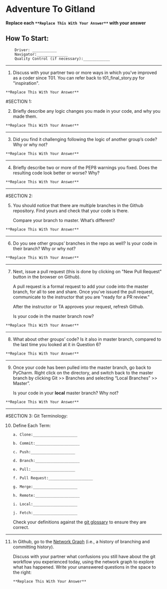 # Adventure To Gitland

**Replace each `**Replace This With Your Answer**` with your answer**

## How To Start:

        Driver: ___________
        Navigator:______________
        Quality Control (if necessary):____________

____


1. Discuss with your partner two or more ways in which you've improved as a coder since T01. You can refer back to t01_final_story.py for "inspiration".

```        
**Replace This With Your Answer**
```


#SECTION 1:

2. Briefly describe any logic changes you made in your code, and why you made them.

```
**Replace This With Your Answer**
```

___

3. Did you find it challenging following the logic of another group’s code? Why or why not?

```
**Replace This With Your Answer**
```


___

4. Briefly describe two or more of the PEP8 warnings you fixed. Does the resulting code look better or worse? Why?

```
**Replace This With Your Answer**
```

___

#SECTION 2:

5. You should notice that there are multiple branches in the Github repository. Find yours and check that your code is there.

    Compare your branch to master. What’s different?

```        
**Replace This With Your Answer**
```

___

6. Do you see other groups’ branches in the repo as well? Is your code in their branch? Why or why not?

```        
**Replace This With Your Answer**
```

___

7. Next, issue a pull request (this is done by clicking on "New Pull Request" button in the browser on Github). 

    A pull request is a formal request to add your code into the master branch, for all to see and share. Once you’ve issued the pull request, communicate to the instructor that you are "ready for a PR review."

    After the instructor or TA approves your request, refresh Github. 

    Is your code in the master branch now? 

```
**Replace This With Your Answer**
```

___

8. What about other groups’ code? Is it also in master branch, compared to the last time you looked at it in Question 6?

```
**Replace This With Your Answer**
```

___

9. Once your code has been pulled into the master branch, go back to PyCharm. Right click on the directory, and switch back to the master branch by clicking Git >> Branches and selecting “Local Branches” >> Master”.

    Is your code in your **local** master branch? Why not?

```
**Replace This With Your Answer**
```

___


#SECTION 3: Git Terminology:

10. Define Each Term:

        a. Clone:____________________

        b. Commit:____________________

        c. Push:____________________

        d. Branch:____________________

        e. Pull:____________________

        f. Pull Request:____________________

        g. Merge:____________________

        h. Remote:____________________

        i. Local:____________________

        j. Fetch:____________________

    Check your definitions against the [git glossary](https://help.github.com/articles/github-glossary/) to ensure they are correct.


___


11. In Github, go to the [Network Graph](https://github.com/Berea-College-CSC-226/t04-master/network) (i.e., a history of branching and committing history). 

    Discuss with your partner what confusions you still have about the git workflow you experienced today, using the network graph to explore what has happened. Write your unanswered questions in the space to the right:
    
        **Replace This With Your Answer**


